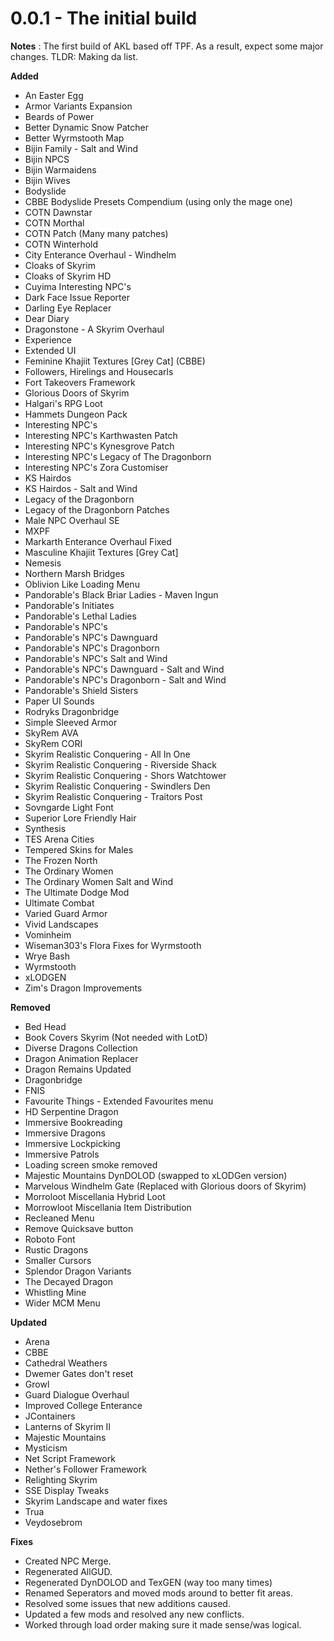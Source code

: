 # 0.0.1 - The initial build

**Notes** : The first build of AKL based off TPF. As a result, expect some major changes. TLDR: Making da list.

**Added**
- An Easter Egg
- Armor Variants Expansion
- Beards of Power
- Better Dynamic Snow Patcher
- Better Wyrmstooth Map
- Bijin Family - Salt and Wind
- Bijin NPCS
- Bijin Warmaidens
- Bijin Wives
- Bodyslide
- CBBE Bodyslide Presets Compendium (using only the mage one)
- COTN Dawnstar
- COTN Morthal
- COTN Patch (Many many patches)
- COTN Winterhold
- City Enterance Overhaul - Windhelm
- Cloaks of Skyrim
- Cloaks of Skyrim HD
- Cuyima Interesting NPC's
- Dark Face Issue Reporter
- Darling Eye Replacer
- Dear Diary
- Dragonstone - A Skyrim Overhaul
- Experience
- Extended UI
- Feminine Khajiit Textures [Grey Cat] (CBBE)
- Followers, Hirelings and Housecarls
- Fort Takeovers Framework
- Glorious Doors of Skyrim
- Halgari's RPG Loot
- Hammets Dungeon Pack
- Interesting NPC's
- Interesting NPC's Karthwasten Patch
- Interesting NPC's Kynesgrove Patch
- Interesting NPC's Legacy of The Dragonborn
- Interesting NPC's Zora Customiser
- KS Hairdos
- KS Hairdos - Salt and Wind
- Legacy of the Dragonborn
- Legacy of the Dragonborn Patches
- Male NPC Overhaul SE
- MXPF
- Markarth Enterance Overhaul Fixed
- Masculine Khajiit Textures [Grey Cat]
- Nemesis
- Northern Marsh Bridges
- Oblivion Like Loading Menu
- Pandorable's Black Briar Ladies - Maven Ingun
- Pandorable's Initiates
- Pandorable's Lethal Ladies
- Pandorable's NPC's
- Pandorable's NPC's Dawnguard
- Pandorable's NPC's Dragonborn
- Pandorable's NPC's Salt and Wind
- Pandorable's NPC's Dawnguard - Salt and Wind
- Pandorable's NPC's Dragonborn - Salt and Wind
- Pandorable's Shield Sisters
- Paper UI Sounds
- Rodryks Dragonbridge
- Simple Sleeved Armor
- SkyRem AVA
- SkyRem CORI
- Skyrim Realistic Conquering - All In One
- Skyrim Realistic Conquering - Riverside Shack
- Skyrim Realistic Conquering - Shors Watchtower
- Skyrim Realistic Conquering - Swindlers Den
- Skyrim Realistic Conquering - Traitors Post
- Sovngarde Light Font
- Superior Lore Friendly Hair
- Synthesis
- TES Arena Cities
- Tempered Skins for Males
- The Frozen North
- The Ordinary Women
- The Ordinary Women Salt and Wind
- The Ultimate Dodge Mod
- Ultimate Combat
- Varied Guard Armor
- Vivid Landscapes
- Vominheim
- Wiseman303's Flora Fixes for Wyrmstooth
- Wrye Bash
- Wyrmstooth
- xLODGEN
- Zim's Dragon Improvements

**Removed**
- Bed Head
- Book Covers Skyrim (Not needed with LotD)
- Diverse Dragons Collection
- Dragon Animation Replacer
- Dragon Remains Updated
- Dragonbridge
- FNIS
- Favourite Things - Extended Favourites menu
- HD Serpentine Dragon
- Immersive Bookreading
- Immersive Dragons
- Immersive Lockpicking
- Immersive Patrols
- Loading screen smoke removed
- Majestic Mountains DynDOLOD (swapped to xLODGen version)
- Marvelous Windhelm Gate (Replaced with Glorious doors of Skyrim)
- Morroloot Miscellania Hybrid Loot
- Morrowloot Miscellania Item Distribution
- Recleaned Menu
- Remove Quicksave button
- Roboto Font
- Rustic Dragons
- Smaller Cursors
- Splendor Dragon Variants
- The Decayed Dragon
- Whistling Mine
- Wider MCM Menu

**Updated**
- Arena
- CBBE
- Cathedral Weathers
- Dwemer Gates don't reset
- Growl
- Guard Dialogue Overhaul
- Improved College Enterance
- JContainers
- Lanterns of Skyrim II
- Majestic Mountains
- Mysticism
- Net Script Framework
- Nether's Follower Framework
- Relighting Skyrim
- SSE Display Tweaks
- Skyrim Landscape and water fixes
- Trua
- Veydosebrom

**Fixes**
- Created NPC Merge.
- Regenerated AllGUD.
- Regenerated DynDOLOD and TexGEN (way too many times)
- Renamed Seperators and moved mods around to better fit areas.
- Resolved some issues that new additions caused.
- Updated a few mods and resolved any new conflicts.
- Worked through load order making sure it made sense/was logical.
